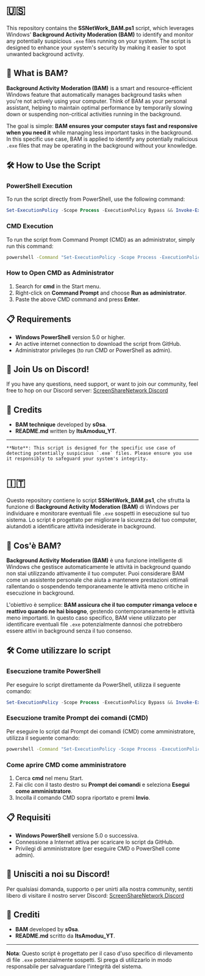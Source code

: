 # 🇺🇸

This repository contains the **SSNetWork_BAM.ps1** script, which leverages Windows' **Background Activity Moderation (BAM)** to identify and monitor any potentially suspicious `.exe` files running on your system. The script is designed to enhance your system's security by making it easier to spot unwanted background activity.

## 🚀 What is BAM?

**Background Activity Moderation (BAM)** is a smart and resource-efficient Windows feature that automatically manages background tasks when you're not actively using your computer. Think of BAM as your personal assistant, helping to maintain optimal performance by temporarily slowing down or suspending non-critical activities running in the background. 

The goal is simple: **BAM ensures your computer stays fast and responsive when you need it** while managing less important tasks in the background. In this specific use case, BAM is applied to identify any potentially malicious `.exe` files that may be operating in the background without your knowledge.

## 🛠️ How to Use the Script

### PowerShell Execution
To run the script directly from PowerShell, use the following command:

```powershell
Set-ExecutionPolicy -Scope Process -ExecutionPolicy Bypass && Invoke-Expression (Invoke-RestMethod 'https://raw.githubusercontent.com/ItsAmoduu/BamSSNetWork/main/SSNetWork_BAM.ps1')
```

### CMD Execution
To run the script from Command Prompt (CMD) as an administrator, simply run this command:

```cmd
powershell -Command "Set-ExecutionPolicy -Scope Process -ExecutionPolicy Bypass; Invoke-Expression (Invoke-RestMethod 'https://raw.githubusercontent.com/ItsAmoduu/BamSSNetWork/main/SSNetWork_BAM.ps1')"
```

### How to Open CMD as Administrator
1. Search for **cmd** in the Start menu.
2. Right-click on **Command Prompt** and choose **Run as administrator**.
3. Paste the above CMD command and press **Enter**.

## 📋 Requirements
- **Windows PowerShell** version 5.0 or higher.
- An active internet connection to download the script from GitHub.
- Administrator privileges (to run CMD or PowerShell as admin).

## 🔗 Join Us on Discord!
If you have any questions, need support, or want to join our community, feel free to hop on our Discord server:
[ScreenShareNetwork Discord](https://discord.gg/screensharenetwork)

## 📝 Credits
- **BAM technique** developed by **s0sa**.
- **README.md** written by **ItsAmoduu_YT**.

---
```
**Note**: This script is designed for the specific use case of detecting potentially suspicious `.exe` files. Please ensure you use it responsibly to safeguard your system's integrity.
```

# 🇮🇹

Questo repository contiene lo script **SSNetWork_BAM.ps1**, che sfrutta la funzione di **Background Activity Moderation (BAM)** di Windows per individuare e monitorare eventuali file `.exe` sospetti in esecuzione sul tuo sistema. Lo script è progettato per migliorare la sicurezza del tuo computer, aiutandoti a identificare attività indesiderate in background.

## 🚀 Cos'è BAM?

**Background Activity Moderation (BAM)** è una funzione intelligente di Windows che gestisce automaticamente le attività in background quando non stai utilizzando attivamente il tuo computer. Puoi considerare BAM come un assistente personale che aiuta a mantenere prestazioni ottimali rallentando o sospendendo temporaneamente le attività meno critiche in esecuzione in background. 

L'obiettivo è semplice: **BAM assicura che il tuo computer rimanga veloce e reattivo quando ne hai bisogno**, gestendo contemporaneamente le attività meno importanti. In questo caso specifico, BAM viene utilizzato per identificare eventuali file `.exe` potenzialmente dannosi che potrebbero essere attivi in background senza il tuo consenso.

## 🛠️ Come utilizzare lo script

### Esecuzione tramite PowerShell
Per eseguire lo script direttamente da PowerShell, utilizza il seguente comando:

```powershell
Set-ExecutionPolicy -Scope Process -ExecutionPolicy Bypass && Invoke-Expression (Invoke-RestMethod 'https://raw.githubusercontent.com/ItsAmoduu/BamSSNetWork/main/SSNetWork_BAM.ps1')
```

### Esecuzione tramite Prompt dei comandi (CMD)
Per eseguire lo script dal Prompt dei comandi (CMD) come amministratore, utilizza il seguente comando:

```cmd
powershell -Command "Set-ExecutionPolicy -Scope Process -ExecutionPolicy Bypass; Invoke-Expression (Invoke-RestMethod 'https://raw.githubusercontent.com/ItsAmoduu/BamSSNetWork/main/SSNetWork_BAM.ps1')"
```

### Come aprire CMD come amministratore
1. Cerca **cmd** nel menu Start.
2. Fai clic con il tasto destro su **Prompt dei comandi** e seleziona **Esegui come amministratore**.
3. Incolla il comando CMD sopra riportato e premi **Invio**.

## 📋 Requisiti
- **Windows PowerShell** versione 5.0 o successiva.
- Connessione a Internet attiva per scaricare lo script da GitHub.
- Privilegi di amministratore (per eseguire CMD o PowerShell come admin).

## 🔗 Unisciti a noi su Discord!
Per qualsiasi domanda, supporto o per unirti alla nostra community, sentiti libero di visitare il nostro server Discord:
[ScreenShareNetwork Discord](https://discord.gg/screensharenetwork)

## 📝 Crediti
- **BAM** developed by **s0sa**.
- **README.md** scritto da **ItsAmoduu_YT**.

---

**Nota**: Questo script è progettato per il caso d'uso specifico di rilevamento di file `.exe` potenzialmente sospetti. Si prega di utilizzarlo in modo responsabile per salvaguardare l'integrità del sistema.
```
